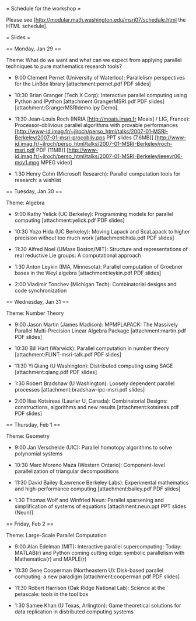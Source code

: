 = Schedule for the workshop =

Please see [http://modular.math.washington.edu/msri07/schedule.html the HTML schedule].

= Slides =

== Monday, Jan 29 ==

Theme: What do we want and what can we expect from applying parallel techniques to pure mathematics research tools?

   * 9:00 Clement Pernet (University of Waterloo): Parallelism perspectives for the LinBox library [attachment:pernet.pdf PDF slides]

   * 10:30 Brian Granger (Tech X Corp): Interactive parallel computing using Python and IPython [attachment:GrangerMSRI.pdf PDF slides] [attachment:GrangerMSRIdemo.ipy Demo].


   * 11:30 Jean-Louis Roch (INRIA [http://moais.imag.fr Moais] / LIG, France): Processor-oblivious parallel algorithms with provable performances [http://www-id.imag.fr/~jlroch/perso_html/talks/2007-01-MSRI-Berkeley/2007-01-msri-procobliv.pps PPT slides (7.6MB)] 
[http://www-id.imag.fr/~jlroch/perso_html/talks/2007-01-MSRI-Berkeley/roch-msri.pdf PDF (11MB)]
[http://www-id.imag.fr/~jlroch/perso_html/talks/2007-01-MSRI-Berkeley/ieeevr06-mov1.mpg MPEG video] 

   * 1:30 Henry Cohn (Microsoft Research): Parallel computation tools for research: a wishlist

== Tuesday, Jan 30 ==

Theme: Algebra

   * 9:00 Kathy Yelick (UC Berkeley): Programming models for parallel computing [attachment:yelick.pdf PDF slides]

   * 10:30 Yozo Hida (UC Berkeley): Moving Lapack and ScaLapack to higher precision without too much work [attachment:hida.pdf PDF slides]

   * 11:30 Alfred Noel (UMass Boston/MIT): Structure and representations of real reductive Lie groups: A computational approach

   * 1:30 Anton Leykin (IMA, Minnesota): Parallel computation of Groebner bases in the Weyl algebra [attachment:leykin.pdf PDF slides]

   * 2:00 Vladimir Tonchev (Michigan Tech): Combinatorial designs and code synchronization

== Wednesday, Jan 31 ==

Theme: Number Theory

   * 9:00 Jason Martin (James Madison): MPMPLAPACK: The Massively Parallel Multi-Precision Linear Algebra Package [attachment:martin.pdf PDF slides]

   * 10:30 Bill Hart (Warwick): Parallel computation in number theory [attachment:FLINT-msri-talk.pdf PDF slides]

   * 11:30 Yi Qiang (U Washington): Distributed computing using SAGE [attachment:qiang.pdf PDF slides]

   * 1:30 Robert Bradshaw (U Washington): Loosely dependent parallel processes [attachment:bradshaw-ipc-msri.pdf slides]

   * 2:00 Ilias Kotsireas (Laurier U, Canada): Combinatorial Designs: constructions, algorithms and new results [attachment:kotsireas.pdf PDF slides]

== Thursday, Feb 1 ==

Theme: Geometry

   * 9:00 Jan Verschelde (UIC): Parallel homotopy algorithms to solve polynomial systems

   * 10:30 Marc Moreno Maza (Western Ontario): Component-level parallelization of triangular decompositions

   * 11:30 David Bailey (Lawrence Berkeley Labs): Experimental mathematics and high-performance computing [attachment:bailey.pdf PDF slides]

   * 1:30 Thomas Wolf and Winfried Neun: Parallel sparsening and simplification of systems of equations [attachment:neun.ppt PPT slides (Neun)]

== Friday, Feb 2 ==

Theme: Large-Scale Parallel Computation

   * 9:00 Alan Edelman (MIT): Interactive parallel supercomputing: Today: MATLAB(r) and Python coming cutting edge: symbolic parallelism with Mathematica(r) and MAPLE(r)

   * 10:30 Gene Cooperman (Northeastern U): Disk-based parallel computing: a new paradigm [attachment:cooperman.pdf PDF slides]

   * 11:30 Robert Harrison (Oak Ridge National Lab): Science at the petascale: tools in the tool box

   * 1:30 Samee Khan (U Texas, Arlington): Game theoretical solutions for data replication in distributed computing systems
